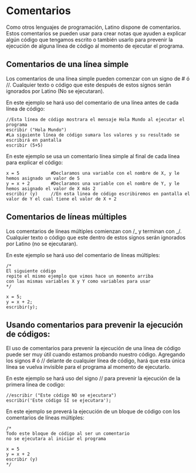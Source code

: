 # Comentarios

Como otros lenguajes de programación, Latino dispone de comentarios. Estos comentarios se pueden usar para crear notas que ayuden a explicar algún código que tengamos escrito o también usarlo para prevenir la ejecución de alguna línea de código al momento de ejecutar el programa.

## Comentarios de una línea simple

Los comentarios de una línea simple pueden comenzar con un signo de # ó //. Cualquier texto o código que este después de estos signos serán ignorados por Latino (No se ejecutaran).

En este ejemplo se hará uso del comentario de una línea antes de cada línea de código:

```latino
//Esta línea de código mostrara el mensaje Hola Mundo al ejecutar el programa
escribir ("Hola Mundo")
#La siguiente línea de código sumara los valores y su resultado se escribirá en pantalla
escribir (5+5)
```

En este ejemplo se usa un comentario línea simple al final de cada línea para explicar el código:

```latino
x = 5            #Declaramos una variable con el nombre de X, y le hemos asignado un valor de 5
y = x + 2        #Declaramos una variable con el nombre de Y, y le hemos asignado el valor de X más 2
escribir (y)     //En esta linea de código escribiremos en pantalla el valor de Y el cual tiene el valor de X + 2
```

## Comentarios de líneas múltiples

Los comentarios de líneas múltiples comienzan con /_ y terminan con _/. Cualquier texto o código que este dentro de estos signos serán ignorados por Latino (no se ejecutaran).

En este ejemplo se hará uso del comentario de líneas múltiples:

```latino
/*
El siguiente código
repite el mismo ejemplo que vimos hace un momento arriba
con las mismas variables X y Y como variables para usar
*/

x = 5;
y = x + 2;
escribir(y);
```

## Usando comentarios para prevenir la ejecución de códigos:

El uso de comentarios para prevenir la ejecución de una línea de código puede ser muy útil cuando estamos probando nuestro código. Agregando los signos # ó // delante de cualquier línea de código, hará que esta única línea se vuelva invisible para el programa al momento de ejecutarlo.

En este ejemplo se hará uso del signo // para prevenir la ejecución de la primera linea de codigo:

```latino
//escribir ("Este código NO se ejecutara")
escribir('Este código SI se ejecutara');
```

En este ejemplo se preverá la ejecución de un bloque de código con los comentarios de líneas múltiples:

```latino
/*
Todo este bloque de código al ser un comentario
no se ejecutara al iniciar el programa

x = 5
y = x + 2
escribir (y)
*/
```
